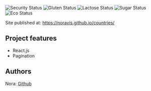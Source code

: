
![Security Status](https://img.shields.io/security-headers?label=Security&url=https%3A%2F%2Fgithub.com&style=flat-square)
![Gluten Status](https://img.shields.io/badge/Gluten-Free-green.svg)
![Lactose Status](https://img.shields.io/badge/Lactose-Free-green.svg)
![Sugar Status](https://img.shields.io/badge/Sugar-Free-green.svg)
![Eco Status](https://img.shields.io/badge/ECO-Friendly-green.svg)

Site published at:  https://noravis.github.io/countries/

## Project features

- React.js 
- Pagination

## Authors

Nora: [Github](https://github.com/noravis) 
